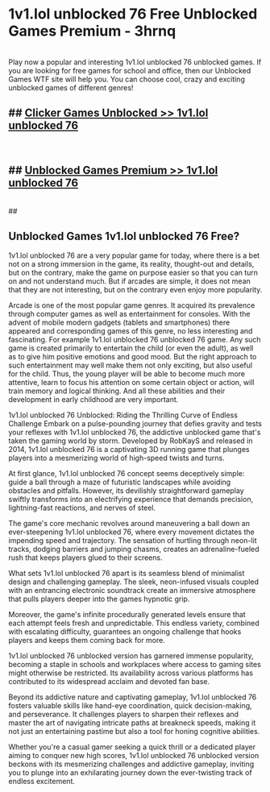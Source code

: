 # 1v1.lol unblocked 76  Free Unblocked Games Premium - 3hrnq <br>
<br>
Play now a popular and interesting 1v1.lol unblocked 76 unblocked games. If you are looking for free games for school and office, then our Unblocked Games WTF site will help you. You can choose cool, crazy and exciting unblocked games of different genres!


## ##  [Clicker Games Unblocked >> 1v1.lol unblocked 76](http://freeplayer.one?title=1v1.lol_unblocked_76&ref=UG)
  <br>

##  ## [Unblocked Games Premium >> 1v1.lol unblocked 76](http://freeplayer.one?title=1v1.lol_unblocked_76&ref=UG)
  <br>
  ##



## Unblocked Games 1v1.lol unblocked 76 Free?

1v1.lol unblocked 76 are a very popular game for today, where there is a bet not on a strong immersion in the game, its reality, thought-out and details, but on the contrary, make the game on purpose easier so that you can turn on and not understand much. But if arcades are simple, it does not mean that they are not interesting, but on the contrary even enjoy more popularity.

Arcade is one of the most popular game genres. It acquired its prevalence through computer games as well as entertainment for consoles. With the advent of mobile modern gadgets (tablets and smartphones) there appeared and corresponding games of this genre, no less interesting and fascinating. For example 1v1.lol unblocked 76 unblocked 76 game. Any such game is created primarily to entertain the child (or even the adult), as well as to give him positive emotions and good mood. But the right approach to such entertainment may well make them not only exciting, but also useful for the child. Thus, the young player will be able to become much more attentive, learn to focus his attention on some certain object or action, will train memory and logical thinking. And all these abilities and their development in early childhood are very important.

1v1.lol unblocked 76 Unblocked: Riding the Thrilling Curve of Endless Challenge
Embark on a pulse-pounding journey that defies gravity and tests your reflexes with 1v1.lol unblocked 76, the addictive unblocked game that's taken the gaming world by storm. Developed by RobKayS and released in 2014, 1v1.lol unblocked 76 is a captivating 3D running game that plunges players into a mesmerizing world of high-speed twists and turns.

At first glance, 1v1.lol unblocked 76 concept seems deceptively simple: guide a ball through a maze of futuristic landscapes while avoiding obstacles and pitfalls. However, its devilishly straightforward gameplay swiftly transforms into an electrifying experience that demands precision, lightning-fast reactions, and nerves of steel.

The game's core mechanic revolves around maneuvering a ball down an ever-steepening 1v1.lol unblocked 76, where every movement dictates the impending speed and trajectory. The sensation of hurtling through neon-lit tracks, dodging barriers and jumping chasms, creates an adrenaline-fueled rush that keeps players glued to their screens.

What sets 1v1.lol unblocked 76 apart is its seamless blend of minimalist design and challenging gameplay. The sleek, neon-infused visuals coupled with an entrancing electronic soundtrack create an immersive atmosphere that pulls players deeper into the games hypnotic grip.

Moreover, the game's infinite procedurally generated levels ensure that each attempt feels fresh and unpredictable. This endless variety, combined with escalating difficulty, guarantees an ongoing challenge that hooks players and keeps them coming back for more.

1v1.lol unblocked 76 unblocked version has garnered immense popularity, becoming a staple in schools and workplaces where access to gaming sites might otherwise be restricted. Its availability across various platforms has contributed to its widespread acclaim and devoted fan base.

Beyond its addictive nature and captivating gameplay, 1v1.lol unblocked 76 fosters valuable skills like hand-eye coordination, quick decision-making, and perseverance. It challenges players to sharpen their reflexes and master the art of navigating intricate paths at breakneck speeds, making it not just an entertaining pastime but also a tool for honing cognitive abilities.

Whether you're a casual gamer seeking a quick thrill or a dedicated player aiming to conquer new high scores, 1v1.lol unblocked 76 unblocked version beckons with its mesmerizing challenges and addictive gameplay, inviting you to plunge into an exhilarating journey down the ever-twisting track of endless excitement.